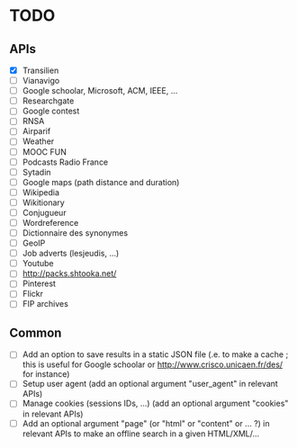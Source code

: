 # TODO

## APIs

- [x] Transilien
- [ ] Vianavigo
- [ ] Google schoolar, Microsoft, ACM, IEEE, ...
- [ ] Researchgate
- [ ] Google contest
- [ ] RNSA
- [ ] Airparif
- [ ] Weather
- [ ] MOOC FUN
- [ ] Podcasts Radio France
- [ ] Sytadin
- [ ] Google maps (path distance and duration)
- [ ] Wikipedia
- [ ] Wikitionary
- [ ] Conjugueur
- [ ] Wordreference
- [ ] Dictionnaire des synonymes
- [ ] GeoIP
- [ ] Job adverts (lesjeudis, ...)
- [ ] Youtube
- [ ] http://packs.shtooka.net/
- [ ] Pinterest
- [ ] Flickr
- [ ] FIP archives

## Common

- [ ] Add an option to save results in a static JSON file (.e. to make a cache ; this is useful for Google schoolar or http://www.crisco.unicaen.fr/des/ for instance)
- [ ] Setup user agent (add an optional argument "user_agent" in relevant APIs)
- [ ] Manage cookies (sessions IDs, ...) (add an optional argument "cookies" in relevant APIs)
- [ ] Add an optional argument "page" (or "html" or "content" or ... ?) in relevant APIs to make an offline search in a given HTML/XML/...
